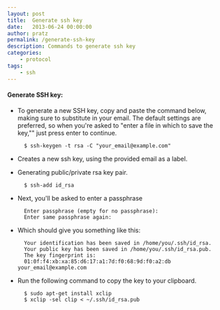 ```yaml
---
layout: post
title:  Generate ssh key
date:   2013-06-24 00:00:00
author: pratz
permalink: /generate-ssh-key
description: Commands to generate ssh key
categories:
    - protocol
tags:
    - ssh
---
```


#### Generate SSH key:

- To generate a new SSH key, copy and paste the command below, making sure to substitute in your email. The default settings are preferred, so when you're asked to "enter a file in which to save the key,"" just press enter to continue.

        $ ssh-keygen -t rsa -C "your_email@example.com"

- Creates a new ssh key, using the provided email as a label.

- Generating public/private rsa key pair.

        $ ssh-add id_rsa

- Next, you'll be asked to enter a passphrase

        Enter passphrase (empty for no passphrase):
        Enter same passphrase again:

- Which should give you something like this:

        Your identification has been saved in /home/you/.ssh/id_rsa.
        Your public key has been saved in /home/you/.ssh/id_rsa.pub.
        The key fingerprint is:
        01:0f:f4:xb:xa:85:d6:17:a1:7d:f0:68:9d:f0:a2:db your_email@example.com

- Run the following command to copy the key to your clipboard.

        $ sudo apt-get install xclip
        $ xclip -sel clip < ~/.ssh/id_rsa.pub
